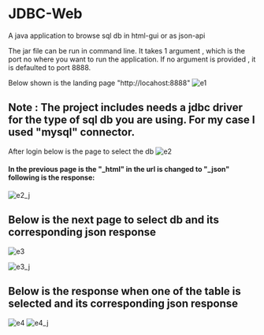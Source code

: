 # JDBC-Web
A java application to browse sql db in html-gui or as json-api

The jar file can be run in command line. It takes 1 argument , which is the port no where you want to run the application.
If no argument is provided , it is defaulted to port 8888.

Below shown is the landing page "http://locahost:8888" 
![e1](https://user-images.githubusercontent.com/20777854/41811676-acd7bb32-7731-11e8-8e90-5f01a46e412f.png)
## Note : The project includes needs a jdbc driver for the type of sql db you are using. For my case I used "mysql" connector.

After login below is the page to select the db
![e2](https://user-images.githubusercontent.com/20777854/41811677-b0290c78-7731-11e8-8caa-79e0e894c829.png)

#### In the previous page is the "_html" in the url is changed to "_json" following is the response:
![e2_j](https://user-images.githubusercontent.com/20777854/41811678-b4a5831c-7731-11e8-9f57-e27fa1be5831.png)

## Below is the next page to select db and its corresponding json response
![e3](https://user-images.githubusercontent.com/20777854/41811681-b761e924-7731-11e8-9f25-bab1006f2fba.png)

![e3_j](https://user-images.githubusercontent.com/20777854/41811682-bd3d9834-7731-11e8-86f6-04cdc2433f40.png)

## Below is the response when one of the table is selected and its corresponding json response
![e4](https://user-images.githubusercontent.com/20777854/41811684-bfb7e7d6-7731-11e8-996d-1a5e097e03f8.png)
![e4_j](https://user-images.githubusercontent.com/20777854/41811685-c2f94dcc-7731-11e8-9724-c7156eaa0627.png)

